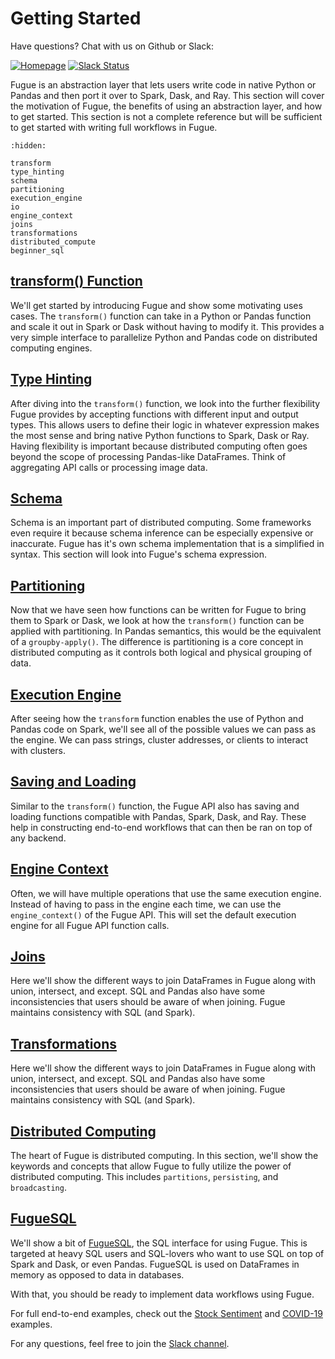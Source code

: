 # Getting Started

Have questions? Chat with us on Github or Slack:

[![Homepage](https://img.shields.io/badge/fugue-source--code-red?logo=github)](https://github.com/fugue-project/fugue)
[![Slack Status](https://img.shields.io/badge/slack-join_chat-white.svg?logo=slack&style=social)](http://slack.fugue.ai)

Fugue is an abstraction layer that lets users write code in native Python or Pandas and then port it over to Spark, Dask, and Ray. This section will cover the motivation of Fugue, the benefits of using an abstraction layer, and how to get started. This section is not a complete reference but will be sufficient to get started with writing full workflows in Fugue.


```{toctree}
:hidden:

transform
type_hinting
schema
partitioning
execution_engine
io
engine_context
joins
transformations
distributed_compute
beginner_sql
```

## [transform() Function](transform.ipynb)
We'll get started by introducing Fugue and show some motivating uses cases. The `transform()` function can take in a Python or Pandas function and scale it out in Spark or Dask without having to modify it. This provides a very simple interface to parallelize Python and Pandas code on distributed computing engines.

## [Type Hinting](type_hinting.ipynb)
After diving into the `transform()` function, we look into the further flexibility Fugue provides by accepting functions with different input and output types. This allows users to define their logic in whatever expression makes the most sense and bring native Python functions to Spark, Dask or Ray. Having flexibility is important because distributed computing often goes beyond the scope of processing Pandas-like DataFrames. Think of aggregating API calls or processing image data.

## [Schema](schema.ipynb)
Schema is an important part of distributed computing. Some frameworks even require it because schema inference can be especially expensive or inaccurate. Fugue has it's own schema implementation that is a simplified in syntax. This section will look into Fugue's schema expression.

## [Partitioning](partitioning.ipynb)
Now that we have seen how functions can be written for Fugue to bring them to Spark or Dask, we look at how the `transform()` function can be applied with partitioning. In Pandas semantics, this would be the equivalent of a `groupby-apply()`. The difference is partitioning is a core concept in distributed computing as it controls both logical and physical grouping of data.

## [Execution Engine](execution_engine.ipynb)
After seeing how the `transform` function enables the use of Python and Pandas code on Spark, we'll see all of the possible values we can pass as the engine. We can pass strings, cluster addresses, or clients to interact with clusters.

## [Saving and Loading](io.ipynb)
Similar to the `transform()` function, the Fugue API also has saving and loading functions compatible with Pandas, Spark, Dask, and Ray. These help in constructing end-to-end workflows that can then be ran on top of any backend.

## [Engine Context](engine_context.ipynb)
Often, we will have multiple operations that use the same execution engine. Instead of having to pass in the engine each time, we can use the `engine_context()` of the Fugue API. This will set the default execution engine for all Fugue API function calls.

## [Joins](joins.ipynb)
Here we'll show the different ways to join DataFrames in Fugue along with union, intersect, and except. SQL and Pandas also have some inconsistencies that users should be aware of when joining. Fugue maintains consistency with SQL (and Spark).

## [Transformations](transformations.ipynb)
Here we'll show the different ways to join DataFrames in Fugue along with union, intersect, and except. SQL and Pandas also have some inconsistencies that users should be aware of when joining. Fugue maintains consistency with SQL (and Spark).

## [Distributed Computing](distributed_compute.ipynb)
The heart of Fugue is distributed computing. In this section, we'll show the keywords and concepts that allow Fugue to fully utilize the power of distributed computing. This includes `partitions`, `persisting`, and `broadcasting`.

## [FugueSQL](beginner_sql.ipynb)
We'll show a bit of [FugueSQL](../fugue_sql/index.md), the SQL interface for using Fugue. This is targeted at heavy SQL users and SQL-lovers who want to use SQL on top of Spark and Dask, or even Pandas. FugueSQL is used on DataFrames in memory as opposed to data in databases.

With that, you should be ready to implement data workflows using Fugue.

For full end-to-end examples, check out the [Stock Sentiment](../applications/examples/stock_sentiment.ipynb) and [COVID-19](../applications/examples/example_covid19.ipynb) examples.

For any questions, feel free to join the [Slack channel](http://slack.fugue.ai).
